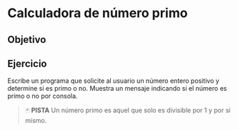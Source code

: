 # Calculadora de número primo

## Objetivo



## Ejercicio

 Escribe un programa que solicite al usuario un número entero positivo y determine si es primo o no. Muestra un mensaje indicando si el número es primo o no por consola.

> :black_joker: **PISTA**
> Un número primo es aquel que solo es divisible por 1 y por sí mismo.
